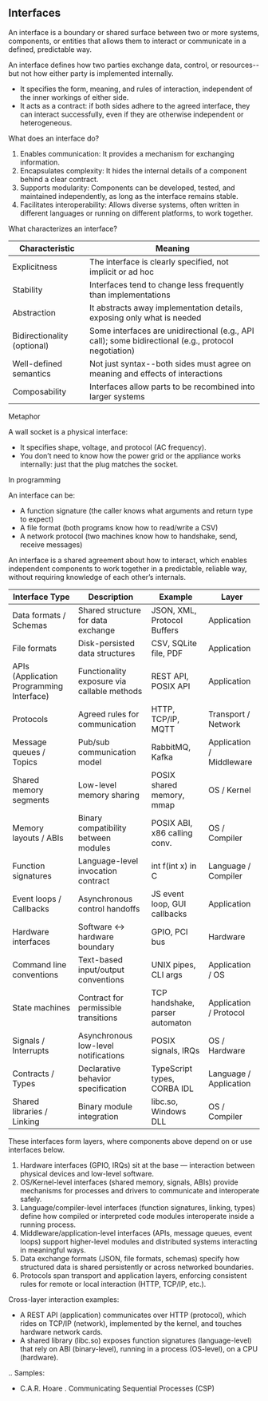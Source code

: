 
## Interfaces

An interface is a boundary or shared surface between two or more systems, components, or entities that
allows them to interact or communicate in a defined, predictable way.

An interface defines how two parties exchange data, control, or resources--but not how either party is
implemented internally.
- It specifies the form, meaning, and rules of interaction, independent of the inner workings of either side.
- It acts as a contract: if both sides adhere to the agreed interface, they can interact successfully,
even if they are otherwise independent or heterogeneous.

What does an interface do?
1. Enables communication: It provides a mechanism for exchanging information.
2. Encapsulates complexity: It hides the internal details of a component behind a clear contract.
3. Supports modularity: Components can be developed, tested, and maintained independently, as long as the interface remains stable.
4. Facilitates interoperability: Allows diverse systems, often written in different languages or running on different platforms, to work together.


What characterizes an interface?

|Characteristic	|Meaning|
|--|--|
|Explicitness	|The interface is clearly specified, not implicit or ad hoc|
|Stability	|Interfaces tend to change less frequently than implementations|
|Abstraction	|It abstracts away implementation details, exposing only what is needed|
|Bidirectionality (optional)	|Some interfaces are unidirectional (e.g., API call); some bidirectional (e.g., protocol negotiation)|
|Well-defined semantics	|Not just syntax--both sides must agree on meaning and effects of interactions|
|Composability	|Interfaces allow parts to be recombined into larger systems|

Metaphor

A wall socket is a physical interface:
- It specifies shape, voltage, and protocol (AC frequency).
- You don’t need to know how the power grid or the appliance works internally:
  just that the plug matches the socket.

In programming

An interface can be:
- A function signature (the caller knows what arguments and return type to expect)
- A file format (both programs know how to read/write a CSV)
- A network protocol (two machines know how to handshake, send, receive messages)

An interface is a shared agreement about how to interact, which enables independent components
to work together in a predictable, reliable way, without requiring knowledge of each other’s internals.

| Interface Type          | Description                               | Example                      | Layer |
|-------------------------|-------------------------------------------|------------------------------|-------|
| Data formats / Schemas  | Shared structure for data exchange        | JSON, XML, Protocol Buffers  | Application |
| File formats            | Disk-persisted data structures            | CSV, SQLite file, PDF        | Application |
| APIs (Application Programming Interface) | Functionality exposure via callable methods | REST API, POSIX API         | Application |
| Protocols               | Agreed rules for communication            | HTTP, TCP/IP, MQTT           | Transport / Network |
| Message queues / Topics | Pub/sub communication model               | RabbitMQ, Kafka              | Application / Middleware |
| Shared memory segments  | Low-level memory sharing                  | POSIX shared memory, mmap    | OS / Kernel |
| Memory layouts / ABIs   | Binary compatibility between modules      | POSIX ABI, x86 calling conv. | OS / Compiler |
| Function signatures     | Language-level invocation contract        | int f(int x) in C            | Language / Compiler |
| Event loops / Callbacks | Asynchronous control handoffs             | JS event loop, GUI callbacks | Application |
| Hardware interfaces     | Software ↔ hardware boundary              | GPIO, PCI bus                | Hardware |
| Command line conventions| Text-based input/output conventions       | UNIX pipes, CLI args         | Application / OS |
| State machines          | Contract for permissible transitions      | TCP handshake, parser automaton | Application / Protocol |
| Signals / Interrupts    | Asynchronous low-level notifications      | POSIX signals, IRQs          | OS / Hardware |
| Contracts / Types       | Declarative behavior specification        | TypeScript types, CORBA IDL  | Language / Application |
| Shared libraries / Linking | Binary module integration              | libc.so, Windows DLL         | OS / Compiler |


These interfaces form layers, where components above depend on or use interfaces below.
1. Hardware interfaces (GPIO, IRQs) sit at the base — interaction between physical devices and low-level software.
2. OS/Kernel-level interfaces (shared memory, signals, ABIs) provide mechanisms for processes and drivers to communicate and interoperate safely.
3. Language/compiler-level interfaces (function signatures, linking, types) define how compiled or interpreted code modules interoperate inside a running process.
4. Middleware/application-level interfaces (APIs, message queues, event loops) support higher-level modules and distributed systems interacting in meaningful ways.
5. Data exchange formats (JSON, file formats, schemas) specify how structured data is shared persistently or across networked boundaries.
6. Protocols span transport and application layers, enforcing consistent rules for remote or local interaction (HTTP, TCP/IP, etc.).

Cross-layer interaction examples:
- A REST API (application) communicates over HTTP (protocol), which rides on TCP/IP (network), implemented by the kernel, and touches hardware network cards.
- A shared library (libc.so) exposes function signatures (language-level) that rely on ABI (binary-level), running in a process (OS-level), on a CPU (hardware).


..
Samples:

- C.A.R. Hoare . Communicating Sequential Processes (CSP)
